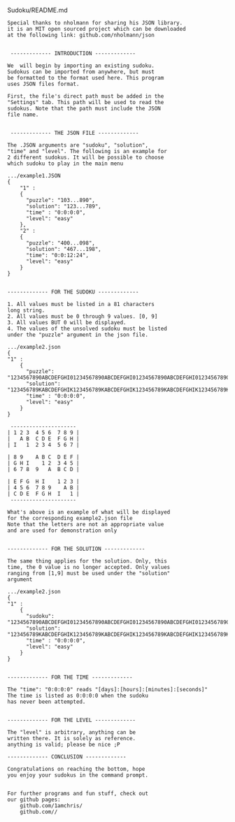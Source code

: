 Sudoku/README.md

	Special thanks to nholmann for sharing his JSON library.
	it is an MIT open sourced project which can be downloaded
	at the following link: github.com/nholmann/json


	 ------------- INTRODUCTION ------------- 

	We  will begin by importing an existing sudoku.
	Sudokus can be imported from anywhere, but must 
	be formatted to the format used here. This program
	uses JSON files format.

	First, the file's direct path must be added in the 
	"Settings" tab. This path will be used to read the
	sudokus. Note that the path must include the JSON
	file name.


	 ------------- THE JSON FILE ------------- 

	The .JSON arguments are "sudoku", "solution",
	"time" and "level". The following is an example for 
	2 different sudokus. It will be possible to choose 
	which sudoku to play in the main menu

	.../example1.JSON
	{
		"1" : 
		{ 
		  "puzzle": "103...890",
		  "solution": "123...789",
		  "time" : "0:0:0:0",
		  "level": "easy"
		},
		"2" : 
		{
		  "puzzle": "400...098",
		  "solution": "467...198",
		  "time": "0:0:12:24",
		  "level": "easy"
		}
	}
	
	
	------------- FOR THE SUDOKU ------------- 

	1. All values must be listed in a 81 characters 
	long string.
	2. All values must be 0 through 9 values. [0, 9]
	3. All values BUT 0 will be displayed.
	4. The values of the unsolved sudoku must be listed 
	under the "puzzle" argument in the json file.

	.../example2.json
	{
	"1" : 
		{ 
		  "puzzle": "1234567890ABCDEFGHI01234567890ABCDEFGHI01234567890ABCDEFGHI01234567890ABCDEFGHI01",
		  "solution": "123456789KABCDEFGHIK123456789KABCDEFGHIK123456789KABCDEFGHIK123456789KABCDEFGHIKK",
		  "time" : "0:0:0:0",
		  "level": "easy"
		}
	}

	 ---------------------
	| 1 2 3  4 5 6  7 8 9 |
	|   A B  C D E  F G H |
	| I   1  2 3 4  5 6 7 |

	| 8 9    A B C  D E F |
	| G H I    1 2  3 4 5 |
	| 6 7 8  9   A  B C D |
	
	| E F G  H I    1 2 3 |
	| 4 5 6  7 8 9    A B |
	| C D E  F G H  I   1 |
	 ---------------------
	
	What's above is an example of what will be displayed
	for the corresponding example2.json file
	Note that the letters are not an appropriate value 
	and are used for demonstration only


	------------- FOR THE SOLUTION -------------

	The same thing applies for the solution. Only, this
	time, the 0 value is no longer accepted. Only values
	ranging from [1,9] must be used under the "solution"
	argument

	.../example2.json
	{
	"1" :
		{
		  "sudoku": "1234567890ABCDEFGHI01234567890ABCDEFGHI01234567890ABCDEFGHI01234567890ABCDEFGHI01",
		  "solution": "123456789KABCDEFGHIK123456789KABCDEFGHIK123456789KABCDEFGHIK123456789KABCDEFGHIKK",
		  "time" : "0:0:0:0",
		  "level": "easy"
		}
	}


	------------- FOR THE TIME -------------

	The "time": "0:0:0:0" reads "[days]:[hours]:[minutes]:[seconds]"
	The time is listed as 0:0:0:0 when the sudoku 
	has never been attempted.


	------------- FOR THE LEVEL -------------

	The "level" is arbitrary, anything can be 
	written there. It is solely as reference.
	anything is valid; please be nice ;P
	
	------------- CONCLUSION -------------

	Congratulations on reaching the bottom, hope 
	you enjoy your sudokus in the command prompt.


	For further programs and fun stuff, check out
	our github pages:
		github.com/1amchris/
		github.com//
	
	